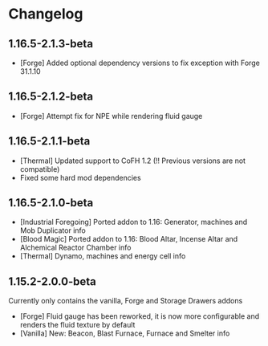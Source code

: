 # Changelog

## 1.16.5-2.1.3-beta

- \[Forge] Added optional dependency versions to fix exception with Forge 31.1.10

## 1.16.5-2.1.2-beta

- \[Forge] Attempt fix for NPE while rendering fluid gauge

## 1.16.5-2.1.1-beta

- \[Thermal] Updated support to CoFH 1.2 (!! Previous versions are not compatible)
- Fixed some hard mod dependencies

## 1.16.5-2.1.0-beta

- \[Industrial Foregoing] Ported addon to 1.16: Generator, machines and Mob Duplicator info
- \[Blood Magic] Ported addon to 1.16: Blood Altar, Incense Altar and Alchemical Reactor Chamber info
- \[Thermal] Dynamo, machines and energy cell info

## 1.15.2-2.0.0-beta

Currently only contains the vanilla, Forge and Storage Drawers addons


- \[Forge] Fluid gauge has been reworked, it is now more configurable and renders the fluid texture by default
- \[Vanilla] New: Beacon, Blast Furnace, Furnace and Smelter info
